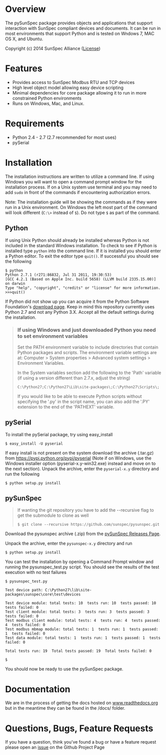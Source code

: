 # Overview

The pySunSpec package provides objects and applications that support
interaction with SunSpec compliant devices and documents.  It can be run in
most environments that support Python and is tested on Wndows 7, MAC OS X, and
Ubuntu.

Copyright (c) 2014 SunSpec Alliance ([License](https://github.com/sunspec/pysunspec/blob/master/LICENSE))


# Features
- Provides access to SunSpec Modbus RTU and TCP devices
- High level object model allowing easy device scripting
- Minimal dependencies for core package allowing it to run in more constrained
  Python environments
- Runs on Windows, Mac, and Linux.


# Requirements
- Python 2.4 - 2.7 (2.7 recommended for most uses)
- pySerial


# Installation

The installation instructions are written to utilize a command line. If using
Windows you will want to open a command prompt window for the installation
process. If on a Unix system use terminal and you may need to add `sudo` in
front of the commands if encountering authorization errors.

Note: The installation guide will be showing the commands as if they were run
in a Unix environment. On Windows the left most part of the command will look
different (`C:\>` instead of `$`). Do not type `$` as part of the command.

## Python

If using Unix Python should already be installed whereas Python is not included
in the standard Windows installation. To check to see if Python is installed
type `python` into the command line. If it is installed you should enter a
Python editor. To exit the editor type `quit()`. If successful you should see
the following

```
$ python
Python 2.7.1 (r271:86832, Jul 31 2011, 19:30:53) 
[GCC 4.2.1 (Based on Apple Inc. build 5658) (LLVM build 2335.15.00)] on darwin
Type "help", "copyright", "credits" or "license" for more information.
>>>quit()
```

If Python did not show up you can acquire it from the Python Software
Foundation's [download page](http://www.python.org/download). Keep in mind this
repository currently uses Python 2.7 and not any Python 3.X. Accept all the
default settings during the installation.

> ### If using Windows and just downloaded Python you need to set environment variables
> 
> Set the PATH environment variable to include directories that contain Python
> packages and scripts. The environment variable settings are at: Computer >
> System properties > Advanced system settings > Environment Variables.
> 
> In the System variables section add the following to the 'Path' variable (if
> using a version different than 2.7.x, adjust the string)
> 
> ```
> C:\Python27;C:\Python27\Lib\site-packages\;C:\Python27\Scripts\;
> ```
> 
> If you would like to be able to execute Python scripts without specifying the
> '.py' in the script name, you can also add the '.PY' extension to the end of
> the 'PATHEXT' variable.


## pySerial

To install the pySerial package, try using easy_install

```
$ easy_install -U pyserial
```

If easy install is not present on the system download the archive (.tar.gz)
from https://pypi.python.org/pypi/pyserial (Note if on Windows, use the
Windows installer option (pyserial-x.y-win32.exe) instead and move on to the
next section).  Unpack the archive, enter the ``pyserial-x.y`` directory and
run the following 

```
$ python setup.py install
```

## pySunSpec

>If wanting the git repository you have to add the --recursive flag to get the
>submodule to clone as well
>
>```
>$ git clone --recursive https://github.com/sunspec/pysunspec.git
>```

Download the pysunspec archive (.zip) from the [pySunSpec Releases
Page](https://github.com/sunspec/pysunspec/releases).

Unpack the archive, enter the ``pysunspec-x.y`` directory and run

```
$ python setup.py install
```

You can test the installation by opening a Command Prompt window and running
the pysunspec_test.py script. You should see the results of the test execution
with no test failures

```
$ pysunspec_test.py

Test device path: C:\Python27\lib\site-packages\sunspec\core\test\devices

Test device module: total tests: 10  tests run: 10  tests passed: 10  tests failed: 0
Test client module: total tests: 3  tests run: 3  tests passed: 3  tests failed: 0
Test modbus client module: total tests: 4  tests run: 4  tests passed: 4  tests failed: 0
Test modbus mbmap module: total tests: 1  tests run: 1  tests passed: 1  tests failed: 0
Test data module: total tests: 1  tests run: 1  tests passed: 1  tests failed: 0

Total tests run: 19  Total tests passed: 19  Total tests failed: 0

$
```

You should now be ready to use the pySunSpec package.


# Documentation

We are in the process of getting the docs hosted on www.readthedocs.org but in
the meantime they can be found in the /docs/ folder.


# Questions, Bugs, Feature Requests

If you have a question, think you've found a bug or have a feature request
please open an [issue](https://github.com/sunspec/pysunspec/issues) on the
Github Project Page

